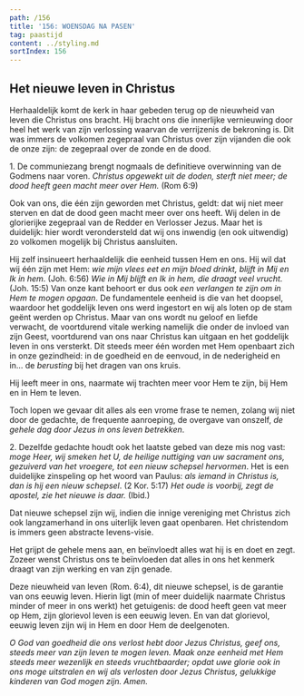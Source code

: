 ```yaml
---
path: /156
title: '156: WOENSDAG NA PASEN'
tag: paastijd
content: ../styling.md
sortIndex: 156
---
```


## Het nieuwe leven in Christus

Herhaaldelijk komt de kerk in haar gebeden terug op de nieuwheid van leven die Christus ons bracht. Hij bracht ons die innerlijke vernieuwing door heel het werk van zijn verlossing waarvan de verrijzenis de bekroning is. Dit was immers de volkomen zegepraal van Christus over zijn vijanden die ook de onze zijn: de zegepraal over de zonde en de dood.

1\. De communiezang brengt nogmaals de definitieve overwinning van de Godmens naar voren. _Christus opgewekt uit de doden, sterft niet meer; de dood heeft geen macht meer over Hem._ (Rom 6:9)

Ook van ons, die één zijn geworden met Christus, geldt: dat wij niet meer sterven en dat de dood geen macht meer over ons heeft. Wij delen in de glorierijke zegepraal van de Redder en Verlosser Jezus. Maar het is duidelijk: hier wordt verondersteld dat wij ons inwendig (en ook uitwendig) zo volkomen mogelijk bij Christus aansluiten.

Hij zelf insinueert herhaaldelijk die eenheid tussen Hem en ons. Hij wil dat wij één zijn met Hem: _wie mijn vlees eet en mijn bloed drinkt, blijft in Mij en Ik in hem_. (Joh. 6:56) _Wie in Mij blijft en Ik in hem, die draagt veel vrucht._ (Joh. 15:5) Van onze kant behoort er dus ook _een verlangen te zijn om in Hem te mogen opgaan_. De fundamentele eenheid is die van het doopsel, waardoor het goddelijk leven ons werd ingestort en wij als loten op de stam geënt werden op Christus. Maar van ons wordt nu geloof en liefde verwacht, de voortdurend vitale werking namelijk die onder de invloed van zijn Geest, voortdurend van ons naar Christus kan uitgaan en het goddelijk leven in ons versterkt. Dit steeds meer één worden met Hem openbaart zich in onze gezindheid: in de goedheid en de eenvoud, in de nederigheid en in... de _berusting_ bij het dragen van ons kruis.

Hij leeft meer in ons, naarmate wij trachten meer voor Hem te zijn, bij Hem en in Hem te leven.

Toch lopen we gevaar dit alles als een vrome frase te nemen, zolang wij niet door de gedachte, de frequente aanroeping, de overgave van onszelf, _de gehele dag door Jezus in ons leven betrekken_.

2\. Dezelfde gedachte houdt ook het laatste gebed van deze mis nog vast: _moge Heer, wij smeken het U, de heilige nuttiging van uw sacrament ons, gezuiverd van het vroegere, tot een nieuw schepsel hervormen_. Het is een duidelijke zinspeling op het woord van Paulus: _als iemand in Christus is, dan is hij een nieuw schepsel_. (2 Kor. 5:17) _Het oude is voorbij, zegt de apostel, zie het nieuwe is daar._ (Ibid.)

Dat nieuwe schepsel zijn wij, indien die innige vereniging met Christus zich ook langzamerhand in ons uiterlijk leven gaat openbaren. Het christendom is immers geen abstracte levens-visie.

Het grijpt de gehele mens aan, en beïnvloedt alles wat hij is en doet en zegt. Zozeer wenst Christus ons te beïnvloeden dat alles in ons het kenmerk draagt van zijn werking en van zijn genade.

Deze nieuwheid van leven (Rom. 6:4), dit nieuwe schepsel, is de garantie van ons eeuwig leven. Hierin ligt (min of meer duidelijk naarmate Christus minder of meer in ons werkt) het getuigenis: de dood heeft geen vat meer op Hem, zijn glorievol leven is een eeuwig leven. En van dat glorievol, eeuwig leven zijn wij in Hem en door Hem de deelgenoten.

_O God van goedheid die ons verlost hebt door Jezus Christus, geef ons, steeds meer van zijn leven te mogen leven. Maak onze eenheid met Hem steeds meer wezenlijk en steeds vruchtbaarder; opdat uwe glorie ook in ons moge uitstralen en wij als verlosten door Jezus Christus, gelukkige kinderen van God mogen zijn. Amen._